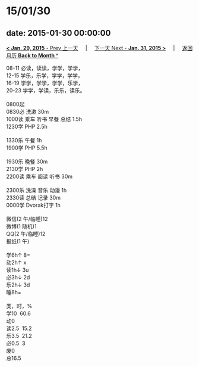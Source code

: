 # 15/01/30

date: 2015-01-30 00:00:00
---
[**< Jan. 29, 2015** - Prev 上一天](/lifelogs/2015/01/d29.html) &nbsp; &nbsp; | &nbsp; &nbsp; [下一天 Next - **Jan. 31, 2015 >**](/lifelogs/2015/01/d31.html) &nbsp; &nbsp; |  &nbsp; &nbsp; [返回月历 **Back to Month ^**](/lifelogs/2015/01/index.html)
<br/><div>08-11 必读，读读，学学，学学，<br/>12-15 学乐，乐学，学学，学学，<br/>16-19 学学，学学，学学，乐学，<br/>20-23 学学，学读，乐乐，读乐。<br/><br/>0800起<br/>0830必 洗漱 30m<br/>1000读 乘车 听书 早餐 总结 1.5h<br/>1230学 PHP 2.5h<br/><br/>1330乐 午餐 1h<br/>1900学 PHP 5.5h<br/><br/>1930乐 晚餐 30m<br/>2130学 PHP 2h<br/>2200读 乘车 阅读 听书 30m<br/><br/>2300乐 洗澡 音乐 动漫 1h</div><div>2330读 总结 记录 30m<br/>0000学 Dvorak打字 1h<br/><br/>微信(2 午/临睡)12<br/>微博(1 随机)1<br/>QQ(2 午/临睡)12<br/>报纸(1 午)<br/><br/>学6h↑ 8=<br/>动2h↑ x<br/>读1h↓ 3u<br/>必3h↓ 2d<br/>乐2h↓ 3d<br/>睡8h=<br/><br/>类，时，%<br/>学10  60.6<br/>动0<br/>读2.5  15.2<br/>乐3.5  21.2<br/>必0.5  3<br/>废0<br/>总16.5<br/>
